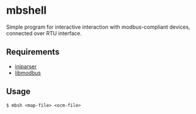 
mbshell
=======

Simple program for interactive interaction with modbus-compliant devices, connected over RTU interface.

Requirements
------------

* [iniparser](http://ndevilla.free.fr/iniparser/)
* [libmodbus](https://github.com/stephane/libmodbus)

Usage
-----

    $ mbsh <map-file> <ocm-file>

